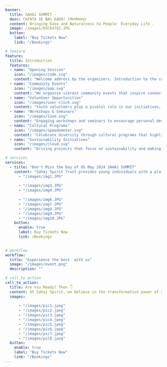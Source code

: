 ```yaml
---
banner:
  title: SAHAJ SUMMIT - 
  desc: CHINTA SE BAS KARO! (चिन्त्यैवालम्)
  content: Bringing Ease and Naturalness to People' Everyday Life .
  image: /images/DSC03791.JPG
  button:
    label: "Buy Tickets Now"
    link: "/Bookings"

# feature
feature: 
  title: Introduction
  features:
  - name: "Opening Session"
    icon: "/images/code.svg"
    content: "Welcome address by the organizers. Introduction to the concept of Sahaj and its relevance in modern life."
  - name: "Community Events"
    icon: "/images/oop.svg"
    content: "We organize vibrant community events that inspire connection, growth, and social responsibility."
  - name: "Volunteer Opportunities"
    icon: "/images/user-clock.svg"
    content: "Youth volunteers play a pivotal role in our initiatives, gaining valuable experience while giving back to the community."
  - name: "Workshops & Seminars"
    icon: "/images/love.svg"
    content: "Engaging workshops and seminars to encourage personal development, teamwork, and innovative thinking."
  - name: "Cultural Programs"
    icon: "/images/speedometer.svg"
    content: "Celebrate diversity through cultural programs that highlight the rich traditions and talents of our participants."
  - name: "Sustainability Initiatives"
    icon: "/images/cloud.svg"
    content: "Driving projects that focus on sustainability and making a lasting impact on society and the environment."

# services
services:
  - title: "Don't Miss the Day of 05 May 2024 SAHAJ SUMMIT"
    content: "Sahaj Spirit Trust provides young individuals with a platform to lead meaningful initiatives, paving the way for a brighter, more compassionate world. Through youth-led programs, we aim to cultivate leadership, responsibility, and empathy."   images:
      - "/images/img1.JPG"
    
      - "/images/img3.JPG"
      - "/images/img4.JPG"
  
      - "/images/img6.JPG"
      - "/images/img7.JPG"  
      - "/images/img8.JPG"
      - "/images/img9.JPG"
      - "/images/img10.JPG"
    button:
      enable: true
      label: Buy Tickets Now
      link: /Bookings

 
# workflow
workflow: 
  title: "Experience the best  with us"
  image: "/images/event.png"
  description: ""

# call_to_action
call_to_action:
  title: Are You Ready? Then 👇 
  content: At Sahaj Spirit, we believe in the transformative power of youth-driven initiatives. Our mission is to provide a platform for young minds to organize and lead events that foster creativity, collaboration, and community well-being..
  images:
    
      - "/images/pic1.jpeg"
      - "/images/pic2.jpeg"
      - "/images/pic3.jpeg"
      - "/images/pic4.jpeg"  
      - "/images/pic5.jpeg"
      - "/images/pic6.jpeg"
      - "/images/pic7.jpeg"
      - "/images/pic8.jpeg"
  button:
    enable: true
    label: "Buy Tickets Now"
    link: "/Bookings"
---
```

